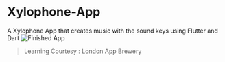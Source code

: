 # Xylophone-App
A Xylophone App that creates music with the sound keys using Flutter and Dart
![Finished App](https://github.com/londonappbrewery/Images/blob/master/xylophone-flutter.png)

>Learning Courtesy : London App Brewery
